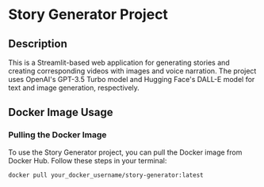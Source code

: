 # Story Generator Project

## Description
This is a Streamlit-based web application for generating stories and creating corresponding videos with images and voice narration. The project uses OpenAI's GPT-3.5 Turbo model and Hugging Face's DALL-E model for text and image generation, respectively.

## Docker Image Usage

### Pulling the Docker Image
To use the Story Generator project, you can pull the Docker image from Docker Hub. Follow these steps in your terminal:

```bash
docker pull your_docker_username/story-generator:latest
